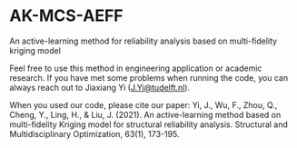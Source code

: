 # AK-MCS-AEFF
 An active-learning method for reliability analysis based on multi-fidelity kriging model 
 
Feel free to use this method in engineering application or academic research. If you have met some problems when running the code, you can always reach out to Jiaxiang Yi (J.Yi@tudelft.nl). 

When you used our code, please cite our paper: Yi, J., Wu, F., Zhou, Q., Cheng, Y., Ling, H., & Liu, J. (2021). An active-learning method based on multi-fidelity Kriging model for structural reliability analysis. Structural and Multidisciplinary Optimization, 63(1), 173-195. 
